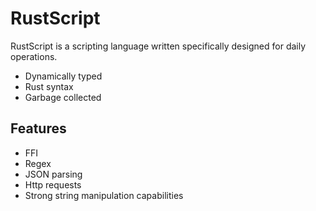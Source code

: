 # RustScript

RustScript is a scripting language written specifically designed for daily operations.

- Dynamically typed
- Rust syntax
- Garbage collected

## Features

- FFI
- Regex
- JSON parsing
- Http requests
- Strong string manipulation capabilities
